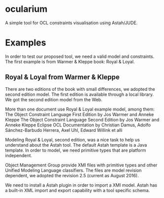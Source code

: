 # ocularium
A simple tool for OCL constraints visualisation using Astah/JUDE.

# Examples

In order to test our proposed tool, we need a valid model and constraints. 
The first example is from Warmer & Kleppe book: Royal & Loyal.

## Royal & Loyal from Warmer & Kleppe

There are two editions of the book with small differences, we adopted the second edition model.
The first edition is available through a local library. We got the second edition model from the Web.

More than one document use Royal & Loyal example model, among them:
The Object Constraint Language First Edition by Jos Warmer and Anneke Kleppe
The Object Constraint Language Second Edition by Jos Warmer and Anneke Kleppe
Eclipse OCL Documentation by Christian Damus, Adolfo Sánchez-Barbudo Herrera, Axel Uhl, Edward Willink et alli

Modeling Royal & Loyal, second edition, was a nice task to help us understand about the Astah tool.
The default Astah template is a Java template. In order to model, we need primitive types that are platform independent.

Object Management Group provide XMI files with primitive types and other Unified Modeling Language classifiers.
The files are model revision dependent, we adopted the revision 2.5 (current as August 2016).

We need to install a Astah plugin in order to import a XMI model. Astah has a built-in XML import and export capability with a tool specific schema.

